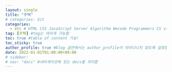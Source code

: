 ```yaml
---
layout: single
title: "주택"
# categories: Git
categories:
  - etc # HTML CSS JavaScript Server Algorithm Wecode Programmers CS vsCode
tag: [주택] #tag는 여러개 가능함
toc: true #table of content 기능!
toc_sticky: true
author_profile: true #blog 글안에서는 author_profile이 따라다니지 않도록 설정함
date: 2022-01-01T01:00:00+09:00  
# sidebar:
# nav: "docs" #네비게이션에 있는 docs를 의미함
---
```

<!-- # 1장 국민임대주택
일반 <span style="color:red">무주택</span> 세대 + 신혼 + 다자녀 + 고령자 등 다양한 계층에 공급함  
국민임대는 거주기간이 최대 30년이며, 행복주택은 6~20년이다.  

## 1. LH 국민임대 아파트
### (1) 신청자격ㄹ
국민임대주택에 들어가기 위해서는 "도시근로자 가구당 월평균 소득 50~70%"에 들어가야 한다.  
가구당 월평균 소득이 50% 이하인 세대에게 우선으로 임대주택이 공급된다.  
<img src="https://user-images.githubusercontent.com/87808288/178198523-e15edb5b-1205-48e8-a836-d5f629cb247c.png" width="800">  

<img src="https://user-images.githubusercontent.com/87808288/178198738-418d4960-3ce0-4e2a-aabc-f50cf01b4057.png" width="800">  

기본적으로 국민임대주택이 건설된 해당 지역에 거주하는 사람들이 우선순위 -> 1순위로 들어가게 된다.  

자동차를 여러 대 가지고 있다면 -> 가장 높은 금액의 1대의 자동차만 기준으로 잡는다.  

국민임대주택에 들어가기 위해서는 크게 2가지로 나뉘게 된다.  
주택 청약 저축통장이 있는 사람 VS 저축통장이 없는 사람  

<img src="https://user-images.githubusercontent.com/87808288/178208398-4ab1d565-6065-47c6-bcdd-4ff9a134384a.png" width="700">  
<img src="https://user-images.githubusercontent.com/87808288/178208671-e30623f9-9e4b-4e9a-bba1-795fddad335d.png" width="700">  

# 2장 행복주택
대학생, 취업준비생, 청년(만 19세 ~ 39세) + 신혼부부 등 -> 젊은 세대에 80% 공급함  

# 3장 부동산 계약
## 1. 전세계약
### (1) 주택의 종류
#### [다세대]
다세대는 보통 빌라를 의미한다.  
아파트의 호마다 집주인들이 다른 것을 보통 다세대라고 표현할 수 있다.  

#### [다가구]
`다가구`는 <u>보통 건물주</u>라고 하여, <span style="color:blue">건물 통째를 집주인 한 명이 소유</span>하고 있는 것을 말한다.  
보통 전세 사기 등이 다가구에서 발생하게 된다.  

다가구의 경우 경매가 진행되어도 한 명이 낙찰을 받게 된다.  

### (2) 부동산
#### [부동산 사무실]
우선 부동산에 가서 명함을 잘 확인해야한다.  
보통 부동산은 <span style="color:red">개업 공인중개사(대표)</span> -> <span style="color:tomato">소속 공인중개사</span>(직원) -> `중개 보조원`(직원)이 존재한다.  

<span style="color:tomato">계약의 진행은 공인중개사와 맺어야</span> 하므로 이를 확인하기 위해  
<u>국토교통부 홈페이지</u> -> "<span style="color:tomato">중개보조원 등록 제도</span>"를 이용하여, 부동산 안에 중개보조원이 누가 있는지 모두 확인해야한다.  

#### [중개보수]
<u>공인중개사에게 주는 임대보수</u>는 <span style="color:royalblue">임대인</span>과 <span style="color:royalblue">임차인</span>이 <span style="color:blue">각각 지불</span>해야한다.  

`중개보수`는 "거래금액 * 상한요율" 이내에서 결정된다. -> 거래금액 = 보증금 + (월세 * 100)  
위의 계산식으로 금액이 5000만원 미만이라면 100 대신에 70을 *하게 된다.  
그리고 마지막으로 공인중개사와 협의한 요율(ex: 0.45%)을 *하면 최종적인 중개보수가 산정된다.  
그런데 <u>부가세 10%</u>가 붙을 수 있는데, 이때는 그냥 내고 <span style="color:blue">현금영수증</span>을 챙겨야한다.  
(부동산 중개 및 대리업은 현금영수증 의무발행 업종으로, 중개보수가 10만원 이상이라면 현금영수증을 발급해줘야한다.  
2016년 3월 대법원 판결에 의거, 계좌이체도 현금영수증 발급이 가능하다.)  

### (3) 등기부등본
`단독주택`은 <span style="color:blue">건물 등기부등본</span> + <span style="color:blue">토지 등기부등본</span>  
`공동주택` -> <span style="color:blue">집합건물 등기부등본</span>  

#### [갑구]
<span style="color:tomato">집의 소유권</span>과 관계있는 사항이다.  
따라서 <span style="color:blue">소유자</span>가 -> 계약당사자, 계약금, 잔금, 보증금 등의 <span style="color:tomato">예금주로 일치</span>해야한다.  
또한 <u>서류상 소유주 본인이 아니라면</u>, 계약시 <span style="color:red">위임장</span>과 <span style="color:red">인감증명서</span>가 필수적으로 임대인이 가지고 있어야 한다.  

갑구에 <span style="color:red">가압류</span>, <span style="color:red">압류</span>, <span style="color:red">가등기</span>, <span style="color:red">가처분</span>이 현재 사항으로 적혀있다면 그 집은 피해야한다.  

내가 실제로 거주할 주소와 등기부등본상의 <span style="color:tomato">주소(지번, 동, 호수)모두 정확한지 명기</span>해야한다.  
위의 주소가 다를 경우, 경매 등으로 집이 넘어갔을 때 <span style="color:red">세입자는 대항력을 인정받지 못한다</span>.  

계약서에 금액을 명기시 오백만원이라면 -> <u>5,000,000원(오백만원)</u>이렇게 작성해야 변조를 방지할 수 있다.  

계약금은 반드시 계좌이체로 진행하여 증거를 남겨야한다.  
또한 계약금을 냈다면 "임대인이 계약금을 수령하였음"을 명기 & 서명해야한다.  
이 부분은 계약서에 이를 위한 칸이 따로 마련되어 있다.  

집의 고쳐야 할 부분들은 특약사항으로 구체적으로 작성해야한다.  
"어서와, 전월세는 처음이지" 도서 추천  


#### [신탁]
<img src="https://user-images.githubusercontent.com/87808288/178293464-baaa08be-fa6f-4e1b-8f14-86be3a40019e.png" width="500">  
집의 법적 소유주가 <span style="color:red">신탁</span>으로 되어있다면 <span style="color:tomato">이것은 절대 안된다</span>.  
이를 고지하지 않는 부동산도 있으므로 주의를 요한다.  
부동산 등기부등본에는 "<span style="color:red">신탁 원부</span>"라는 것이 있는데 이것을 반드시 확인해야한다.  
부동산에서도 계약자(세입자)에게 법적 처분권자(집의 소유권을 가진 자)가 수탁자(신탁회사)라는 것을 주지시켜야 하지만  
<img src="https://user-images.githubusercontent.com/87808288/178295630-4a31597b-6b23-4846-b9ed-9a322effdc90.png" width="500">  


#### [을구]
저당권, 전세권, 지역권, 지상권 등의 권리 == 빚을 말한다.  
쉽게 말해 건물이 경매에 넘어갔을 때 나보다 먼저 받아가는 돈을 의미한다.  

을구에 적힌 빚 + 나의 보증금 <= 주택가격 70% 이하

#### [근저당]
<span style="color:red">근저당</span>에 관해 이야기 하려면 우선, <u>경매 배당 절차</u>를 이해해야한다.  
1. 경매실행비용
2. 최우선변제
3. 당해세 -> 경매로 매각된 부동산에 부과된 세금
- 국세: 토지초과이득세, 상속세, 증여세, 재평가세
- 지방세: 재산세, 자동차세, 도시계획세
4. 1순위 <span style="color:tomato">근저당(ex: 5억원)

`근저당`이 잡혀있다면 -> <u>해당 날짜 기준</u>으로 <span style="color:red">최우선 변제금액 이상의 보증금은 넣지 않는다</span>.  
그 <u>이상의 계약을 하게 된다면</u> <span style="color:red">전체 보증금 합이 집값의 80% 이하가 되는지 확인</span>해야 한다.  

<u>주택소액임차인 최우선 변제금</u> 알아볼 것  

당해세는 경매배당 4순위에 들어간다.  
내가 전세로 들어가기 전 체납이 있었다면 나보다 먼저 배당금을 받게되므로 이것도 확인하는 것이 필요하다.  
이는 "국메 완납증명서", "미납국세열람"으로 확인이 가능하다.  
하지만 이는 임대인이 거절한다면 열람이 불가하다.  
따라서 이를 임대인이 거절한다면 다른 집을 알아보는 것이 좋다.  

### (4) 특약
**주택임대차보호법 제10조 (강행규정)**
이 법에 위반된 약정으로서 임차인에게 불리한 것은 그 효력이 없다.  

"전세 보증보험을 가입해주기로 하며 필요시 임차인에게 확인해주기로 한다." 아니면  
"전세 보증보험을 가입해줘야하는 의무가 있다."  
집주인과 보증보험과 관련된 통화를 할 때는 모두 녹음하는 것이 필요하다.  
또한 보증보험을 가입하는데 있어서 적극협조하지 않는다면 이러한 모든 부분들의 자료수집을 진행해야한다.  

"임대인은 잔금일까지 임차인 동의없이 근저당 설정을 추가로 일체하지 않는다." ->   
세입자가 들어오기 전에 대출을 받지 않게 한다.  

### (5) 공시 지가 확인하기
네이버 -> "공동주택 공시지가 조회"를 검색하면 공시 지가를 확인해볼 수 있다.  
공시 지가란 국가에서 이 집의 가격이 대략 이 정도일 것이다라는 것을 1년 마다 대략적으로 산정한 가격이다.  
이때 "공시지가 * 1.5 > 보증금"라면 보증금이 안전하다고 볼 수 있다.  

#### [임대 사업자 등록증 확인]
나의 집주인이 -> 임대 사업자라면 "임대 사업자 등록증"을 확인해야 한다.  
<img src="https://user-images.githubusercontent.com/87808288/178228724-baf0112f-91a8-4b23-9557-1e1a6e525bf4.png" width="500">  
임대사업자의 경우는, 본인이 임대 주택을 어디다 할 것인지 반드시 주소지를 등록하게 되어있다.  
그런데 이 "임대 사업자 등록증" 자체를 보여주지 않으려고 한다면 계약 진행을 하지 않는 것이 좋다.  
또한 그 주소 자체들이 중구난방식이여도 의심해보아야 한다.  
너무 많은 집을 보유하고 있어도 의심해야한다.  

#### [국세와 지방세 완납 증명서 받기]
가짜 집주인일 경우 -> 보증보험 가입이 안되는 경우가 많다.  
위의 경우는 보통 집주인이 세금을 내지 않아서인 경우가 많으므로 "국세와 지방세 완납 증명서"를 받아보는 것이 좋다.  

### (4) 집주인 체크리스트
#### [집주인의 주소]
집주인의 주소가 내가 계약할 집주소와 너무 뜬금없는 경우 -> 이를 조심해야한다.  
이는 노숙자나 신용불량자 등을 이용하여 가짜 집주인을 만드는 경우가 있다. 

### (5) 잔금
최종적으로 계약할 때 <span style="color:red">동호수까지 확인</span>해야한다.  
동호수가 실제 살고있는 곳의 동호수와 다르다면 대항요건에 해당하지 않아 보호 받을 수 없다.  

계약서에 특약으로  
"<span style="color:red">임차인의 잔금 지급 직후까지 현재 등기부등본 상태를 유지하며 변경 시 계약 취소, 이에 대한 손해를 임대인이 배상한다.</span>"  
라는 항목을 넣어 우선변제권을 받을 수 있도록 설정해야한다. 

<u>잔금을 치를때에는</u> 공인중개사가 아닌 <span style="color:red">집주인의 계좌번호로 직접 입</span>해야한다.  
절대로 공인중개사에게 보내면 안되며, 현금도 안된다.  

### (6) 확정일자
<span style="color:blue">마지막까지 잔금을 치르기 전</span>에 -> "<span style="color:tomato">대한민국 법원 인터넷등기소</span>" -> 등기열람/발급 -> 등기신청사건 처리현황  
만약 <u>근저당이 잡혀있거나 진행 중이라면</u> "<span style="color:tomato">신청 사건 처리 중</span>"으로 나오게 된다.  
따라서 위의 처리 중 메시지가 확인된다면 잔금 진행을 우선 멈추어야 한다.  

그리고 <u>잔금을 넣자마자</u> <span style="color:red">전입신고</span>를 진행해야한다.  
무조건 <span style="color:tomato">당일</span>에 전입신고를 완료해야 한다. 

전입신고는 정부24에서 온라인으로도 전입신고가 가능하다.  
전입신고만 한다면 -> 확정일자는 자동으로 부여된다.  
여기서 중요한 것은 오후 6시까지 신고해야 다음 날부터 대항력을 부여받을 수 있다는 점이다.  

그런데 문제는 이러한 전입신고 후 다음날부터 효력이 발생하기 때문에  
부동산 계약 전에 아래의 특약을 무조건적으로 넣어야 한다.  
"세입자가 전입 신고한 날 혹은 그 날부터 최소 며칠 동안은 절대로 근저당을 설정하지 않는다.  
약속을 어길시 손해배상을 시행한다."  

"임차권등기명령제도"라는 것이 있다.  
임대계약이 종료됐으나 임대인으로부터 임차보증금을 반환받지 못한 상태에서 임차인이 이사를 가야할 경우  
대항력을 유지하기 위해 등기를 하는 것이다.  
때문에 <u>이사를 가더라도</u> "<span style="color:red">임차권등기명령</span>"을 일단 <span style="color:tomato">무조건적으로 해야</span>한다.  

#### [최우선변제권]
확정일자가 늦어 선순위로 변제를 받지 못하는 경우라도  
보증금 중 일정액을 다른 담보물권자보다 우선하여 변제받는 권리를 말한다.  
<img src="https://user-images.githubusercontent.com/87808288/178498968-d4333e3d-6bc1-4ca9-b056-7a674078421a.png" width="700">  
<u>임차인이</u> 경매신청등기 전에 <span style="color:blue">주택의 인도와 주민등록전입신고를 마치면</span>  
보증금 중 일정액을 다른 담보물권자보다 <span style="color:tomato">우선하여 변제받는 것</span>을 말한다.  

<u>보증금을 돌려받기 전까지</u> <span style="color:tomato">이사는 금물</span>이다.  

소액임차인  

이사 전: 서울시 청년주거상담센터 -> 집구하기의 모든 것 -> 이사 체크리스트 확인하기  

## 4. 보험
### (1) 보증보험
`보증보험`은 프리랜서라도 가입할 수 있다!  
<u>무직자라도 가능한 것이 보증보험</u>이다.  
현재 법 개정을 통해 <span style="color:red">집주인 동의 없이 보험 가입이 가능</span>해졌다.  

보증 보험은 신축도 매매가보다 낮으면 가입할 수 있다.  

보증 보험을 들지 못한 세입자라면 <span style="color:tomato">전세권 설정</span>이라도 꼭 해야한다.  

보증보험 더 알아보기 -> 월세 보증금도 보증보험을 가입할 수 있나요???  

### (2) 안심전환대출
전세 대출 상품 + 전세보증금 반환보증보험 결합 상품이다.  

### (3) 전세권 설정

## 5. 집주인
### (1) 집주인이 바뀌었을 때
#### [대항력과 지위승계 -> 주택임대차보호법]
**제3조 1항_대항력**  
임대차는 그 등기가 없는 경우에도  
임차인이 주택의 <span style="color:red">인도</span>와 <span style="color:red">주민등록을 마친</span> 때에는 <span style="color:tomato">그 다음 날부터</span> 제삼자에 대하여 효력이 생긴다.  
이 경우 전입신고를 한 때에 주민등록이 된 것으로 본다.  

임대차는 기본적으로 -> 전세와 월세를 통틀어 이야기한다.  
또한 이사(인도)와 주민등록을 마칠 때 대항력이 다음날부터 생기게 된다.  

**제3조 4항_임대인의 지위승계**  
임차주택의 <span style="color:blue">양수인</span>(그 밖에 임대할 권리를 승계한 자를 포함한다.)은 <span style="color:tomato">임대인의 지위를 승계</span>한 것으로 본다.  

위에서 "양수인"이란 새로운 집주인을 말한다.  
임대인의 지위를 승계한 경우는 보통 -> 매매, 증여, 상속, 경매, 공매 등이 있다.  

위에서 "임대인의 지위를 승계한 것으로 본다"라는 표현을 정리해보면  
대항력이 생기고부터는 집주인이 바뀌더라도 우리의 계약을 양수인은 승계하게 된다는 것이다.  
따라서 <span style="color:red">새로운 집주인과 계약서를 새로 써야되는 것이 아니다</span>.  
그렇기 때문에 <span style="color:tomato">기존계약서의 대항력과 확정일자 및 효력이 유지</span>된다.  

다만 <u>양수인이 새로운 계약서는 작성하자고 한다면</u>  
<span style="color:blue">계약서만 작성</span>하고 <span style="color:red">확정일자는 받아 두면 안된다</span>.  
<span style="color:tomato">기존의 확정일자로 그대로 대처</span>하고 <span style="color:tomato">기존의 계약서도 그대로 보관</span>되어야 한다.  

그 대신, 새로운 집주인의 인적사항 등을 알아야 한다.  
또한 아파트나 오피스텔의 경우 장기수선충당금이라고 하여 이를 세입자에게 우선 부과 시킨다.  
이것은 매월 관리비에 포함되어 나오게 된다.  
그런데 이 장기수선충당금은 세입자가 대신 내주었지만 그것을 집을 뺄 때에는  
그동안 낸 금액을 집주인에게 돌려 받아 가는 것이다.  
즉, 장기수선충당금은 소유자 집주인이 부담해야 할 내용인 것이다.  
따라서 소유자가 변동될 시에는 필히 잔금일자에 맞춰서 이전 소유자에게 지금까지 낸 장기수선충당금을 돌려받아야 한다.  

#### [보증금을 증액해 달라고 할 때]
이때에는 기존의 계약서는 두고, 증액 계약서만을 작성할 수 있다.  
그리고 증액 계약서만 확정일자를 받을 수 있다.  
따라서 기존의 계약서에 추가기입을 하는 것이 아니다.  

또한 아래의 특약을 꼭 넣을 수 있어야 한다.  
"기존 1억원에 대한 <span style="color:red">연장계약으로</span> 2021년 2월 2일 5천만원을 증액하여 총 보증음 1억 5천만원으로 연장계약함"  
"증액금 5천만원은 000-000으로 입금하기로 함" -> 현금 및 수표 계약은 피해야한다.  
"임대인은 <u>임차인의 보증금 전액</u>에 대해서 <span style="color:red">순위를 유지해주어야</span> 함"  

## 6. 월세  
주임법상 연 5% 한도에서 월세 등의 인상이 가능하다.  
또한 임대인이 인상 이유를 입증하고, 임차인의 동의가 필요하다.  

또한 특약은 임차인이 불리한 것들은 무효로 할 수 있다.  
예를 들어 임대법에서는 계약 기간의 기본을 2년으로 하는데  
1년 만에 나가라고하거나, 월세를 연체할 경우 짐을 처분한다는 등의 특약은 모두 무효로 할 수 있다.  



# 4장 임대차 3법
`임대차 3법`은 기본적으로, <u>약자인 세입자를 보호하는 법</u>이다.  

3법을 알아보면 -> <span style="color:red">전월세신고제</span>, <span style="color:red">전월세상한제</span>, <span style="color:red">계약갱신청구권</span>을 뜻한다.  

## 1. 전월세신고제
새로 계약한 전월세 내용을 지자체에 계약했다고 신고하는 제도를 말한다.  
다시 말해 전입일자 -> 확정일자 -> 전월세신고 이렇게 단계를 밝게되는 것이다.  
주민센터에서 전입신고를 할 때 계약서를 첨부하면 전월세신고와 함께 확정일자 부여가 한 번에 해결된다.  

## 2. 전월세상한제
계약갱신청구권을 임차인 사용할 경우 임대료 인상률을 5% 한도 내에서만 올릴 수 있는 제도를 말한다.  
예를 들어 전세보증금이 2억 원일 때, 2억 원의 5%인 1000만 원까지만 보증금을 증액할 수 있는 제도이다.  

## 3. 계약갱신청구권
계약갱신청구권은 임대차 기간이 끝나기 전에 임차인이 임대인에게 계약을 갱신하겠다고 통지하면  
2년 더 계약을 갱신할 수 있는 임차인의 권리를 말한다.  
따라서 법으로 정해진 1번을 더 사용하면 최대 4년 동안 임대차 기간 보호를 받을 수 있는 것이다.  
또한 아무때나 할 수 있는 것이 아니고, 임대차 기간이 끝나기 6개월 전부터 2개월 전까지 그 사이에 통지해야한다.  
주의해야할 것은 이는 "묵시적 갱신"과는 별개이므로 계약갱신청구권을 사용한다면 반드시 문자나 전화 및 내용증명을 사용해야한다.  

다만 임차인이 중도에 해지하고 싶다면, 해지 통보후 3개월을 기다리면 계약이 해지된다.  

하지만 임대인 본인 및 직계가족이 실거주 목적시에는 계약갱신청구권을 사용할 수 없다.   -->

<style>
.red {
  color: red;
  font-weight: bold;
}

.tomato {
  color: tomato;
  font-weight: bold;
}

.blue {
  color: blue;
  font-weight: bold;
}

.royalblue {
  color: royalblue;
  font-weight: bold;
}

.forestgreen {
  color: foresgreen;
  font-weight: bold;
}

.darkorange {
  color: darkorange;
  font-weight: bold;
}
</style>

<!-- <span style="color:royalblue"> -->

<!-- ### 2. Link 넣기

```

유형 1: (설명어를 입력) : [gunhee's coding blog](https://gunhee-jeong.github.io/)
유형 2: (URL 자동연결) : <https://gunhee-jeong.github.io/>
유형 3: (동일 파일 내 '문단으로 이동') : [1. Header로 이동](###-1-header)

```

유형 1: (설명어를 입력) : [gunhee's coding blog](https://gunhee-jeong.github.io/)
유형 2: (URL 자동연결) : <https://gunhee-jeong.github.io/>
유형 3: (동일 파일 내 '문단으로 이동') : [1. Header로 이동](#1-header)
유형 3의 방법

1. 특수문자를 제거
2. 스페이스는 -로 바꾸고
3. 대문자는 소문자로!
   그래서 ### 1. Header -> #1-header

## Link: [google][https://www.google.com/]

### 3. 수평선

```

---

```

---

### 4. 라인 바꾸기

```

스페이스바를 2번 눌러주면 다음칸으로
이동할 수 있어요!

```

---

스페이스바를 2번 눌러주면
다음칸으로 이동할 수 있어요!

### 5. list 만들기

```

1. 1번
2. 2번
3. 3번

- 순서없는 list
  - 순서없는 list
    - 순서없는 list

```

1. 1번
2. 2번
3. 3번

- 순서없는 list
  - 순서없는 list
    - 순서없는 list

---

### 6. font 관련

```

**진하게** -> 볼드
_기울여서_ -> 이탤릭체
~~취소선~~ -> 취소선

<ul>밑줄넣기</ul> -> 밑줄
<span style="color:red">빨간 글씨</span> -> 글자색
이것이 `인라인` 입니다 -> 인라인 코드
```

**진하게** -> 볼드
_기울여서_ -> 이탤릭체
~~취소선~~ -> 취소선
<u>밑줄넣기</u> -> 밑줄
<span style="color:red">빨간 글씨</span>
이것이 `인라인` 입니다 -> 인라인 코드

---

### 7. 인용구문

```
> coding
>
> > JavaScript
> >
> > > 내가 프짱!
```

> coding
>
> > JavaScript
> >
> > > 내가 프짱!

---

### 8. 이미지 삽입

```
유형1: ('사이즈를 조절' -> HTML 태그 사용) : <img src="https://gunhee-jeong.github.io/assets/images/blogLogo.png" width="300" height="200">
유형2: (이미지 삽입 후 -> 링크 걸기)
[![이미지](https://gunhee-jeong.github.io/assets/images/blogLogo/blogLogo.png)](https://gunhee-jeong.github.io/)
```

유형1: ('사이즈를 조절' -> HTML 태그 사용) : <img src="https://gunhee-jeong.github.io/assets/images/blogLogo.png" width="300" height="200">
유형2: (이미지 삽입 후 -> 링크 걸기)
[![이미지](https://gunhee-jeong.github.io/assets/images/blogLogo.png)](https://gunhee-jeong.github.io/)

### 9. 표 만들기

```
||국어|영어|
| :--- | ---: | :--: |
|건희 | 100점 | 100점
|철수 | 100점 | 100점
```

|      |  국어 | 영어  |
| :--- | ----: | :---: |
| 건희 | 100점 | 100점 |
| 철수 | 100점 | 100점 |

> - header를 넣고 싶은 경우 ---을 사용하고 :을 이용하여 정렬에 사용함!

### 10. 토글 만들기

```
<details>
<summary>여기를 누르세요</summary>
<div markdown="1">
숨겨진 내용
</div>
</details>
```

<details>
<summary>여기를 누르세요</summary>
<div markdown="1">
숨겨진 내용
</div>
</details> -->
